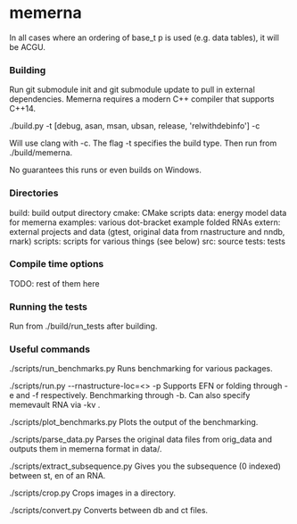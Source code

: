 # memerna

In all cases where an ordering of base_t p is used (e.g. data tables), it will be ACGU.

### Building

Run git submodule init and git submodule update to pull in external dependencies. 
Memerna requires a modern C++ compiler that supports C++14.

./build.py -t [debug, asan, msan, ubsan, release, 'relwithdebinfo'] -c

Will use clang with -c. The flag -t specifies the build type. Then run from ./build/memerna.

No guarantees this runs or even builds on Windows.

### Directories

build: build output directory
cmake: CMake scripts
data: energy model data for memerna
examples: various dot-bracket example folded RNAs
extern: external projects and data (gtest, original data from rnastructure and nndb, rnark)
scripts: scripts for various things (see below)
src: source
tests: tests

### Compile time options

TODO: rest of them here

### Running the tests
Run from ./build/run_tests after building.

### Useful commands

./scripts/run_benchmarks.py
Runs benchmarking for various packages.

./scripts/run.py --rnastructure-loc=<> -p <ct or db filename>
Supports EFN or folding through -e and -f respectively. Benchmarking through -b.
Can also specify memevault RNA via -kv <memevault name>.

./scripts/plot_benchmarks.py
Plots the output of the benchmarking.

./scripts/parse_data.py
Parses the original data files from orig_data and outputs them in memerna format in data/.

./scripts/extract_subsequence.py
Gives you the subsequence (0 indexed) between st, en of an RNA.

./scripts/crop.py
Crops images in a directory.

./scripts/convert.py
Converts between db and ct files.
